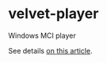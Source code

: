 # velvet-player

Windows MCI player

See details [on this article](https://www.codeproject.com/Articles/988148/Windows-MCI-Player-in-Cplusplus-CLI).
